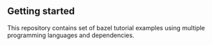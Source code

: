 ## Getting started
This repository contains set of bazel tutorial examples using multiple programming languages and dependencies.
